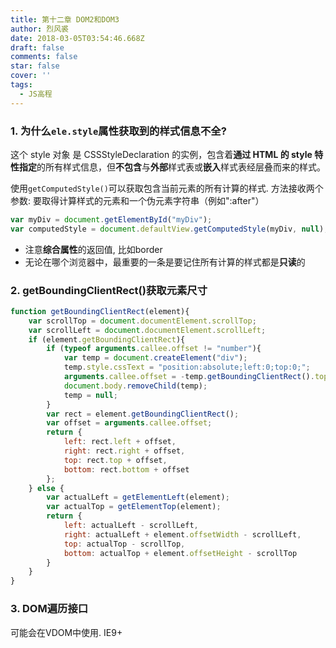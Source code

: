 ```yaml
---
title: 第十二章 DOM2和DOM3
author: 烈风裘
date: 2018-03-05T03:54:46.668Z
draft: false
comments: false
star: false
cover: ''
tags: 
  - JS高程
---
```



### 1. 为什么`ele.style`属性获取到的样式信息不全?

这个 style 对象 是 CSSStyleDeclaration 的实例，包含着**通过 HTML 的 style 特性指定**的所有样式信息，但**不包含**与**外部**样式表或**嵌入**样式表经层叠而来的样式。

使用`getComputedStyle()`可以获取包含当前元素的所有计算的样式. 方法接收两个参数: 要取得计算样式的元素和一个伪元素字符串（例如":after"）

```js
var myDiv = document.getElementById("myDiv"); 
var computedStyle = document.defaultView.getComputedStyle(myDiv, null);
```
- 注意**综合属性**的返回值, 比如border
- 无论在哪个浏览器中，最重要的一条是要记住所有计算的样式都是**只读**的


### 2. getBoundingClientRect()获取元素尺寸

```js
function getBoundingClientRect(element){
	var scrollTop = document.documentElement.scrollTop; 
	var scrollLeft = document.documentElement.scrollLeft;
	if (element.getBoundingClientRect){
		if (typeof arguments.callee.offset != "number"){ 
			var temp = document.createElement("div"); 
			temp.style.cssText = "position:absolute;left:0;top:0;"; 			document.body.appendChild(temp); 
			arguments.callee.offset = -temp.getBoundingClientRect().top - scrollTop; 
			document.body.removeChild(temp);
			temp = null;
		}
		var rect = element.getBoundingClientRect(); 
		var offset = arguments.callee.offset;
		return {
			left: rect.left + offset, 
			right: rect.right + offset, 
			top: rect.top + offset, 
			bottom: rect.bottom + offset
		}; 	
	} else {
		var actualLeft = getElementLeft(element); 
		var actualTop = getElementTop(element);
		return {
			left: actualLeft - scrollLeft, 
			right: actualLeft + element.offsetWidth - scrollLeft, 
			top: actualTop - scrollTop, 
			bottom: actualTop + element.offsetHeight - scrollTop 
		}
	}
}
```

### 3. DOM遍历接口

可能会在VDOM中使用. IE9+